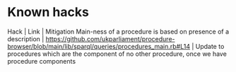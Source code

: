 # Known hacks


Hack | Link | Mitigation
Main-ness of a procedure is based on presence of a description | https://github.com/ukparliament/procedure-browser/blob/main/lib/sparql/queries/procedures_main.rb#L14 | Update to procedures which are the component of no other procedure, once we have procedure components
